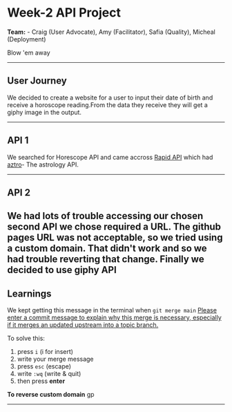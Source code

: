 # Week-2 API Project
**Team:** - 
Craig (User Advocate), Amy (Facilitator), Safia (Quality), Micheal (Deployment)

Blow 'em away

---

## User Journey 

We decided to create a website for a user to input their date of birth and receive a horoscope reading.From the data they receive they will get a giphy image in the output.

---

## API 1
We searched for Horescope API and came accross [Rapid API](https://rapidapi.com/sameer.kumar/api/aztro/endpoints) which had [aztro](https://github.com/sameerkumar18/aztro)- The astrology API.

---

## API 2

We had lots of trouble accessing our chosen second API [](https://rapidapi.com/astronomyapi-astronomyapi-default/api/astronomy) we chose required a URL. The github pages URL was not acceptable, so we tried using a custom domain. That didn't work and so we had trouble reverting that change. Finally we decided to use giphy API [](https://developers.giphy.com/)
---

## Learnings

We kept getting this message in the terminal when `git merge main`
[Please enter a commit message to explain why this merge is necessary,
especially if it merges an updated upstream into a topic branch.](https://stackoverflow.com/questions/19085807/please-enter-a-commit-message-to-explain-why-this-merge-is-necessary-especially)

To solve this:

1. press `i` (i for insert)
2. write your merge message
3. press `esc` (escape)
4. write `:wq` (write & quit)
5. then press **enter**

**To reverse custom domain**
gp

---